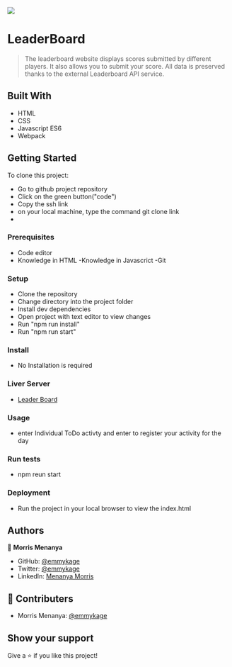 ![](https://img.shields.io/badge/Microverse-blueviolet)

# LeaderBoard

> The leaderboard website displays scores submitted by different players. It also allows you to submit your score. All data is preserved thanks to the external Leaderboard API service.

## Built With

- HTML
- CSS
- Javascript ES6
- Webpack

## Getting Started

To clone this project:
- Go to github project repository
- Click on the green button("code")
- Copy the ssh link
- on your local machine, type the command git clone link
-


### Prerequisites
- Code editor
- Knowledge in HTML
-Knowledge in Javascrict
-Git

### Setup
- Clone the repository
- Change directory into the project folder
- Install dev dependencies
- Open project with text editor to view changes
- Run "npm run install"
- Run "npm run start"


### Install
- No Installation is required

### Liver Server 
- [Leader Board](https://emmykage.github.io/LeaderBoard-/dist/)

### Usage
- enter Individual ToDo activty and enter to register your activity for the day

### Run tests
- npm reun start

### Deployment
- Run the project in your local browser to view the index.html


## Authors

👤 **Morris Menanya**

- GitHub: [@emmykage](https://github.com/Emmykage)
- Twitter: [@emmykage](https://twitter.com/emmykage)
- LinkedIn: [Menanya Morris](https://www.linkedin.com/in/morris-menanya-a51985104/)



## 🤝 Contributers

-  Morris Menanya: [@emmykage](https://github.com/Emmykage)


## Show your support

Give a ⭐️ if you like this project!


